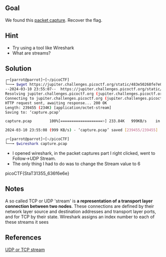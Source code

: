 ## Goal

We found this [packet capture](https://jupiter.challenges.picoctf.org/static/483e50268fe7e015c49caf51a69063d0/capture.pcap). Recover the flag.
## Hint

+ Try using a tool like Wireshark
+ What are streams?
## Solution

```bash
┌─[parrot@parrot]─[~/picoCTF]
└──╼ $wget https://jupiter.challenges.picoctf.org/static/483e50268fe7e015c49caf51a69063d0/capture.pcap
--2024-03-10 23:55:07--  https://jupiter.challenges.picoctf.org/static/483e50268fe7e015c49caf51a69063d0/capture.pcap
Resolving jupiter.challenges.picoctf.org (jupiter.challenges.picoctf.org)... 3.131.60.8
Connecting to jupiter.challenges.picoctf.org (jupiter.challenges.picoctf.org)|3.131.60.8|:443... connected.
HTTP request sent, awaiting response... 200 OK
Length: 239455 (234K) [application/octet-stream]
Saving to: ‘capture.pcap’

capture.pcap        100%[===================>] 233.84K   999KB/s    in 0.2s    

2024-03-10 23:55:08 (999 KB/s) - ‘capture.pcap’ saved [239455/239455]

┌─[parrot@parrot]─[~/picoCTF]
└──╼ $wireshark capture.pcap 
````

+ I opened wireshark, in the packet captures part I right clicked, went to Follow->UDP Stream.
+ The only thing I had to do was to change the Stream value to 6

picoCTF{StaT31355_636f6e6e}
## Notes

A so called TCP or UDP 'stream' is **a representation of a transport layer connection between two nodes**. These connections are defined by their network layer source and destination addresses and transport layer ports, and for TCP by their state. Wireshark assigns an index number to each of these streams it sees
## References

[UDP or TCP stream](https://ask.wireshark.org/question/26728/how-could-wireshark-pick-out-the-streams-of-udp-or-tcp/#:~:text=A%20so%20called%20TCP%20or,of%20these%20streams%20it%20sees)
